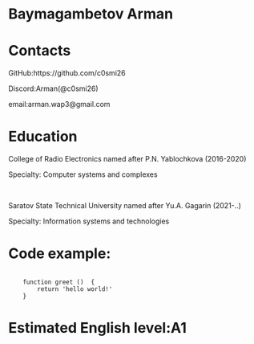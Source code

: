 <h1>Baymagambetov Arman</h1>
<h1>Contacts</h1>
<p>GitHub:https://github.com/c0smi26</p>
<p>Discord:Arman(@c0smi26)</p>
<p>email:arman.wap3@gmail.com</p>
<h1>Education</h1>
<p>College of Radio Electronics named after P.N. Yablochkova (2016-2020)</p>
<p>Specialty: Computer systems and complexes</p><br>
<p>Saratov State Technical University named after Yu.A. Gagarin (2021-..)</p>
<p>Specialty: Information systems and technologies</p>
<h1>Code example:</h1>
<pre><code>
    <span>function greet ()  {</span>
        <span>return 'hello world!'</span>
    <span>}</span>
</code></pre>
<h1>Estimated English level:A1</h1>
